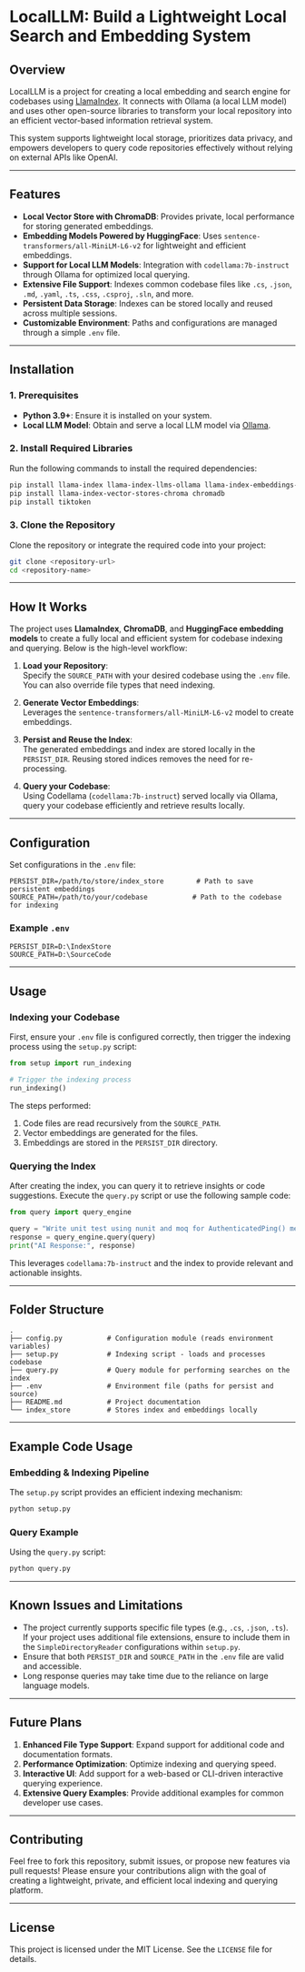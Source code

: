 # LocalLLM: Build a Lightweight Local Search and Embedding System

## Overview

LocalLLM is a project for creating a local embedding and search engine for codebases using [LlamaIndex](https://github.com/jerryjliu/llama_index). It connects with Ollama (a local LLM model) and uses other open-source libraries to transform your local repository into an efficient vector-based information retrieval system.

This system supports lightweight local storage, prioritizes data privacy, and empowers developers to query code repositories effectively without relying on external APIs like OpenAI.

---

## Features

- **Local Vector Store with ChromaDB**: Provides private, local performance for storing generated embeddings.
- **Embedding Models Powered by HuggingFace**: Uses `sentence-transformers/all-MiniLM-L6-v2` for lightweight and efficient embeddings.
- **Support for Local LLM Models**: Integration with `codellama:7b-instruct` through Ollama for optimized local querying.
- **Extensive File Support**: Indexes common codebase files like `.cs`, `.json`, `.md`, `.yaml`, `.ts`, `.css`, `.csproj`, `.sln`, and more.
- **Persistent Data Storage**: Indexes can be stored locally and reused across multiple sessions.
- **Customizable Environment**: Paths and configurations are managed through a simple `.env` file.

---

## Installation

### 1. Prerequisites

- **Python 3.9+**: Ensure it is installed on your system.
- **Local LLM Model**: Obtain and serve a local LLM model via [Ollama](https://ollama.com/).

### 2. Install Required Libraries

Run the following commands to install the required dependencies:

```bash
pip install llama-index llama-index-llms-ollama llama-index-embeddings-huggingface
pip install llama-index-vector-stores-chroma chromadb
pip install tiktoken
```

### 3. Clone the Repository

Clone the repository or integrate the required code into your project:
```bash
git clone <repository-url>
cd <repository-name>
```

---

## How It Works

The project uses **LlamaIndex**, **ChromaDB**, and **HuggingFace embedding models** to create a fully local and efficient system for codebase indexing and querying. Below is the high-level workflow:

1. **Load your Repository**:  
   Specify the `SOURCE_PATH` with your desired codebase using the `.env` file. You can also override file types that need indexing.

2. **Generate Vector Embeddings**:  
   Leverages the `sentence-transformers/all-MiniLM-L6-v2` model to create embeddings.

3. **Persist and Reuse the Index**:  
   The generated embeddings and index are stored locally in the `PERSIST_DIR`. Reusing stored indices removes the need for re-processing.

4. **Query your Codebase**:  
   Using Codellama (`codellama:7b-instruct`) served locally via Ollama, query your codebase efficiently and retrieve results locally.

---

## Configuration

Set configurations in the `.env` file:

```dotenv
PERSIST_DIR=/path/to/store/index_store        # Path to save persistent embeddings
SOURCE_PATH=/path/to/your/codebase           # Path to the codebase for indexing
```

### Example `.env`

```dotenv
PERSIST_DIR=D:\IndexStore
SOURCE_PATH=D:\SourceCode
```

---

## Usage

### Indexing your Codebase

First, ensure your `.env` file is configured correctly, then trigger the indexing process using the `setup.py` script:

```python
from setup import run_indexing

# Trigger the indexing process
run_indexing()
```

The steps performed:
1. Code files are read recursively from the `SOURCE_PATH`.
2. Vector embeddings are generated for the files.
3. Embeddings are stored in the `PERSIST_DIR` directory.

### Querying the Index

After creating the index, you can query it to retrieve insights or code suggestions. Execute the `query.py` script or use the following sample code:

```python
from query import query_engine

query = "Write unit test using nunit and moq for AuthenticatedPing() method in PingController"
response = query_engine.query(query)
print("AI Response:", response)
```

This leverages `codellama:7b-instruct` and the index to provide relevant and actionable insights.

---

## Folder Structure

```plaintext
.
├── config.py           # Configuration module (reads environment variables)
├── setup.py            # Indexing script - loads and processes codebase
├── query.py            # Query module for performing searches on the index
├── .env                # Environment file (paths for persist and source)
├── README.md           # Project documentation
└── index_store         # Stores index and embeddings locally
```

---

## Example Code Usage

### Embedding & Indexing Pipeline

The `setup.py` script provides an efficient indexing mechanism:

```python
python setup.py
```

### Query Example

Using the `query.py` script:

```python
python query.py
```

---

## Known Issues and Limitations

- The project currently supports specific file types (e.g., `.cs`, `.json`, `.ts`). If your project uses additional file extensions, ensure to include them in the `SimpleDirectoryReader` configurations within `setup.py`.
- Ensure that both `PERSIST_DIR` and `SOURCE_PATH` in the `.env` file are valid and accessible.
- Long response queries may take time due to the reliance on large language models.

---

## Future Plans

1. **Enhanced File Type Support**: Expand support for additional code and documentation formats.
2. **Performance Optimization**: Optimize indexing and querying speed.
3. **Interactive UI**: Add support for a web-based or CLI-driven interactive querying experience.
4. **Extensive Query Examples**: Provide additional examples for common developer use cases.

---

## Contributing

Feel free to fork this repository, submit issues, or propose new features via pull requests! Please ensure your contributions align with the goal of creating a lightweight, private, and efficient local indexing and querying platform.

---

## License

This project is licensed under the MIT License. See the `LICENSE` file for details.